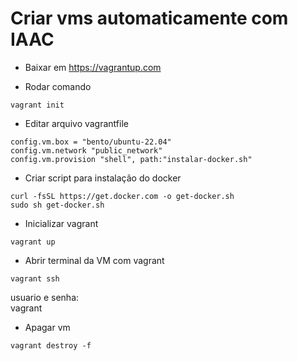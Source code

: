 # Criar vms automaticamente com IAAC
- Baixar em https://vagrantup.com

- Rodar comando 
```
vagrant init
```

- Editar arquivo vagrantfile
```
config.vm.box = "bento/ubuntu-22.04"
config.vm.network "public_network"
config.vm.provision "shell", path:"instalar-docker.sh"
```

- Criar script para instalação do docker
```
curl -fsSL https://get.docker.com -o get-docker.sh
sudo sh get-docker.sh
```

- Inicializar vagrant
```
vagrant up
```

- Abrir terminal da VM com vagrant
```
vagrant ssh
```
usuario e senha: <br>
vagrant

- Apagar vm
```
vagrant destroy -f
```